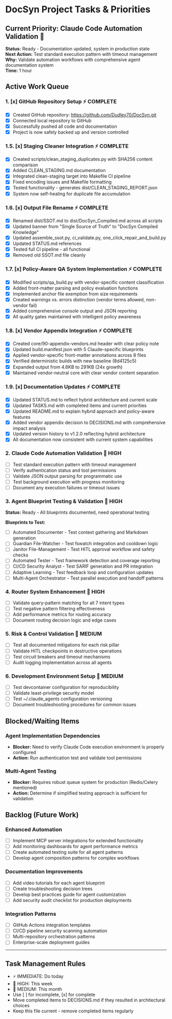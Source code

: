 # DocSyn Project Tasks & Priorities

## Current Priority: Claude Code Automation Validation 🎯
**Status:** Ready - Documentation updated, system in production state  
**Next Action:** Test standard execution pattern with timeout management  
**Why:** Validate automation workflows with comprehensive agent documentation system  
**Time:** 1 hour

## Active Work Queue

### 1. [x] GitHub Repository Setup ⚡ COMPLETE
- [x] Created GitHub repository: https://github.com/Dudley70/DocSyn.git
- [x] Connected local repository to GitHub
- [x] Successfully pushed all code and documentation
- [x] Project is now safely backed up and version controlled

### 1.5. [x] Staging Cleaner Integration ⚡ COMPLETE
- [x] Created scripts/clean_staging_duplicates.py with SHA256 content comparison
- [x] Added CLEAN_STAGING.md documentation
- [x] Integrated clean-staging target into Makefile CI pipeline
- [x] Fixed encoding issues and Makefile formatting
- [x] Tested functionality - generates dist/CLEAN_STAGING_REPORT.json
- [x] System now self-healing for duplicate file accumulation

### 1.6. [x] Output File Rename ⚡ COMPLETE
- [x] Renamed dist/SSOT.md to dist/DocSyn_Compiled.md across all scripts
- [x] Updated banner from "Single Source of Truth" to "DocSyn Compiled Knowledge"
- [x] Updated assemble_ssot.py, ci_validate.py, one_click_repair_and_build.py
- [x] Updated STATUS.md references
- [x] Tested full CI pipeline - all functional
- [x] Removed old SSOT.md file cleanly

### 1.7. [x] Policy-Aware QA System Implementation ⚡ COMPLETE
- [x] Modified scripts/qa_build.py with vendor-specific content classification
- [x] Added front-matter parsing and policy evaluation functions  
- [x] Implemented anchor file exemption from size requirements
- [x] Created warnings vs. errors distinction (vendor terms allowed, non-vendor fail)
- [x] Added comprehensive console output and JSON reporting
- [x] All quality gates maintained with intelligent policy awareness

### 1.8. [x] Vendor Appendix Integration ⚡ COMPLETE
- [x] Created core/90-appendix-vendors.md header with clear policy note
- [x] Updated build.manifest.json with 5 Claude-specific blueprints
- [x] Applied vendor-specific front-matter annotations across 8 files
- [x] Verified deterministic builds with new baseline (8d4125c5)
- [x] Expanded output from 4.6KB to 291KB (24x growth)
- [x] Maintained vendor-neutral core with clear vendor content separation

### 1.9. [x] Documentation Updates ⚡ COMPLETE
- [x] Updated STATUS.md to reflect hybrid architecture and current scale
- [x] Updated TASKS.md with completed items and current priorities
- [x] Updated README.md to explain hybrid approach and policy-aware features
- [x] Added vendor appendix decision to DECISIONS.md with comprehensive impact analysis
- [x] Updated version history to v1.2.0 reflecting hybrid architecture
- [x] All documentation now consistent with current system capabilities

### 2. Claude Code Automation Validation 🎯 HIGH
- [ ] Test standard execution pattern with timeout management
- [ ] Verify authentication status and tool permissions
- [ ] Validate JSON output parsing for programmatic use
- [ ] Test background execution with progress monitoring
- [ ] Document any execution failures or timeout issues

### 3. Agent Blueprint Testing & Validation 🎯 HIGH  
**Status:** Ready - All blueprints documented, need operational testing

**Blueprints to Test:**
- [ ] Automated Documenter - Test context gathering and Markdown generation
- [ ] Guardian File-Watcher - Test fswatch integration and cooldown logic
- [ ] Janitor File-Management - Test HITL approval workflow and safety checks
- [ ] Automated Tester - Test framework detection and coverage reporting  
- [ ] CI/CD Security Analyst - Test SARIF generation and PR integration
- [ ] Adaptive Learning - Test feedback loop and configuration updates
- [ ] Multi-Agent Orchestrator - Test parallel execution and handoff patterns

### 4. Router System Enhancement 📝 HIGH
- [ ] Validate query-pattern matching for all 7 intent types
- [ ] Test negative pattern filtering effectiveness
- [ ] Add performance metrics for routing accuracy
- [ ] Document routing decision logic and edge cases

### 5. Risk & Control Validation 🎯 MEDIUM
- [ ] Test all documented mitigations for each risk pillar
- [ ] Validate HITL checkpoints in destructive operations
- [ ] Test circuit breakers and timeout mechanisms
- [ ] Audit logging implementation across all agents

### 6. Development Environment Setup 📝 MEDIUM
- [ ] Test devcontainer configuration for reproducibility
- [ ] Validate least-privilege security model
- [ ] Test ~/.claude_agents configuration versioning
- [ ] Document troubleshooting procedures for common issues

## Blocked/Waiting Items

### Agent Implementation Dependencies
- **Blocker:** Need to verify Claude Code execution environment is properly configured
- **Action:** Run authentication test and validate tool permissions

### Multi-Agent Testing
- **Blocker:** Requires robust queue system for production (Redis/Celery mentioned)
- **Action:** Determine if simplified testing approach is sufficient for validation

## Backlog (Future Work)

### Enhanced Automation
- [ ] Implement MCP server integrations for extended functionality
- [ ] Add monitoring dashboards for agent performance metrics
- [ ] Create automated testing suite for all agent patterns
- [ ] Develop agent composition patterns for complex workflows

### Documentation Improvements  
- [ ] Add video tutorials for each agent blueprint
- [ ] Create troubleshooting decision trees
- [ ] Develop best practices guide for agent customization
- [ ] Add security audit checklist for production deployments

### Integration Patterns
- [ ] GitHub Actions integration templates
- [ ] CI/CD pipeline security scanning automation
- [ ] Multi-repository orchestration patterns
- [ ] Enterprise-scale deployment guides

---

## Task Management Rules
- ⚡ IMMEDIATE: Do today
- 🎯 HIGH: This week  
- 📝 MEDIUM: This month
- Use [ ] for incomplete, [x] for complete
- Move completed items to DECISIONS.md if they resulted in architectural choices
- Keep this file current - remove completed items regularly
